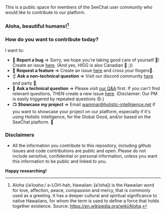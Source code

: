 This is a public space for members of the SeeChat user community who would like to contribute to our platform.

### Aloha, beautiful humans![^1] 
### How do you want to contribute today?
I want to:
- 🐛 **Report a bug** => Sorry, we hope you're taking good care of yourself 🤕! Create an issue [here](https://github.com/higgood/seechat-folks/issues/new/choose). (And yes, HIGG is also Canadian 🍁 ;))
- 🎣 **Request a feature** => Create an issue [here](https://github.com/higgood/seechat-folks/issues/new/choose) and cross your fingers🤞.
- ☝ **Ask a non-technical question** => Visit our discord community [here](TODO) and party 🥳.
- 🤔 **Ask a technical question** => Please visit [our Q&A](TODO) first. If you can't find relevant questions, THEN create a new issue [here](https://github.com/higgood/seechat-folks/issues/new/choose). (Disclaimer: Our PM is easily triggered by repeated questions 😠.)
- 📺 **Showcase my project** => Email wammar@holistic-intelligence.net if you want to showcase your project on our platform, especially if it's using Holistic Intelligence, for the Global Good, and/or based on the SeeChat platform. 🤝

### Disclaimers
- All the information you contribute to this repository, including github issues and code contributions are public and open. Please do not include sensitive, confidential or personal information, unless you want this information to be public and linked to you. 

**Happy researching!**

[^1]: Aloha (/əˈloʊhɑː/ ə-LOH-hah, Hawaiian: [əˈlohə]) is the Hawaiian word for love, affection, peace, compassion and mercy, that is commonly used as a greeting. It has a deeper cultural and spiritual significance to native Hawaiians, for whom the term is used to define a force that holds together existence. Source: https://en.wikipedia.org/wiki/Aloha.

